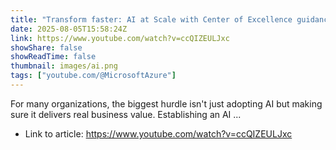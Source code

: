 ```yaml
---
title: "Transform faster: AI at Scale with Center of Excellence guidance"
date: 2025-08-05T15:58:24Z
link: https://www.youtube.com/watch?v=ccQIZEULJxc
showShare: false
showReadTime: false
thumbnail: images/ai.png
tags: ["youtube.com/@MicrosoftAzure"]
---
```

For many organizations, the biggest hurdle isn't just adopting AI but making sure it delivers real business value. Establishing an AI ...

- Link to article: https://www.youtube.com/watch?v=ccQIZEULJxc